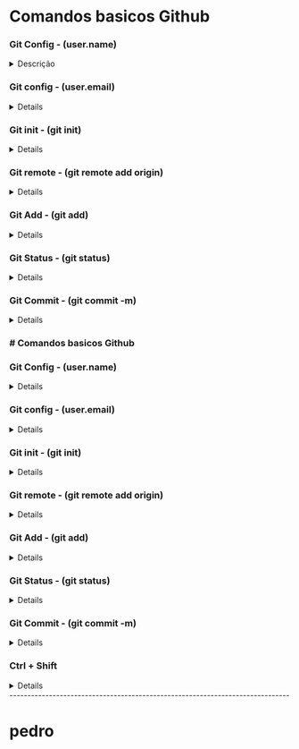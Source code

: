 # Comandos basicos Github

### Git Config - (user.name)
<details>
<summary>Descrição</summary>

 $ git config --global user.name "fulaninho"
</details>

### Git config - (user.email)

<details>
$ git config --global user.email seuemail@.com

</details>

### Git init - (git init)
<details>
(Comando para inicializar um repositório git local.) 

</details>

### Git remote - (git remote add origin)
<details>
(Comando para adicionar uma conexão remota ao repositório local)
$ git remote add origin https://github.com/seunome/example.git

</details>

### Git Add - (git add)
<details>
(Comando para adicionar alteração de um arquivo no commit)
$ git add <nome_arquivo>

</details>

### Git Status - (git status)
<details>
(Comando para visualizar as alterações.)
$ git status

</details>

### Git Commit - (git commit -m)
<details>
(Comando para adicionar alteração de um arquivo no commit.)
$ git commit -m "breve descricao"

</details>

### # Comandos basicos Github

### Git Config - (user.name)
<details>
$ git config --global user.name "fulaninho"

</details>

### Git config - (user.email)
<details>
$ git config --global user.email seuemail@.com

</details>

### Git init - (git init)
<details>
(Comando para inicializar um repositório git local.) 

</details>

### Git remote - (git remote add origin)
<details>
(Comando para adicionar uma conexão remota ao repositório local)
$ git remote add origin https://github.com/seunome/example.git

</details>

### Git Add - (git add)
<details>
(Comando para adicionar alteração de um arquivo no commit)
$ git add <nome_arquivo>

</details>

### Git Status - (git status)
<details>
(Comando para visualizar as alterações.)
$ git status

</details>

### Git Commit - (git commit -m)
<details>
(Comando para adicionar alteração de um arquivo no commit.)
$ git commit -m "breve descricao"

</details>

### Ctrl + Shift
<details>
(abre um terminal dentro do VScode)
</details>
------------------------------------------------------------------------------

# pedro